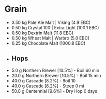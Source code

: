 # Grain
* 3.50 kg	Pale Ale Malt | Viking (4.9 EBC)
* 0.50 kg	Crystal 100 | Extra Light (100.1 EBC)
* 0.50 kg	Dextrin Malt (11.8 EBC)
* 0.50 kg	Wheat Malt | Warbro (5.0 EBC)
* 0.25 kg	Chocolate Malt (1000.8 EBC)
* ## Hops
* 5.0 g	Northern Brewer [10.5%] - Boil 60 min  
* 20.0 g	Northern Brewer [10.5%] - Boil 15 min  
* 40.0 g	Cascade [8.2%] - Boil 10  
* 40.0 g	Cascade [8.2%] - Steep 0 mi  
* 50.0 g	Centennial [9.6%] - Dry Hop 0 days
